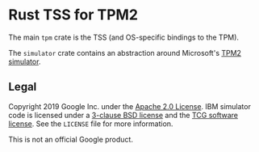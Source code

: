 # Rust TSS for TPM2

The main `tpm` crate is the TSS (and OS-specific bindings to the TPM).

The `simulator` crate contains an abstraction around Microsoft's
[TPM2 simulator](https://sourceforge.net/projects/ibmswtpm2/).

## Legal

Copyright 2019 Google Inc. under the
[Apache 2.0 License](https://www.apache.org/licenses/LICENSE-2.0). IBM simulator
code is licensed under a [3-clause BSD license](https://opensource.org/licenses/BSD-3-Clause) and the [TCG software license](https://trustedcomputinggroup.org/wp-content/uploads/TPM-Rev-2.0-Part-1-Architecture-01.38.pdf). See the `LICENSE` file for more information.

This is not an official Google product.

